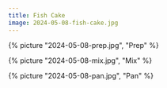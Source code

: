 ```yaml
---
title: Fish Cake
image: 2024-05-08-fish-cake.jpg
---
```


{% picture "2024-05-08-prep.jpg", "Prep" %}

{% picture "2024-05-08-mix.jpg", "Mix" %}

{% picture "2024-05-08-pan.jpg", "Pan" %}
